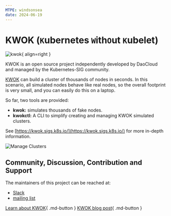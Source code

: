 ```yaml
---
MTPE: windsonsea
date: 2024-06-19
---
```


# KWOK (`K`ubernetes `W`ith`O`ut `K`ubelet)

![kwok](https://docs.daocloud.io/daocloud-docs-images/docs/community/images/kwok.png){ align=right }

KWOK is an open source project independently developed by DaoCloud and managed by the Kubernetes-SIG community.

[KWOK](https://sigs.k8s.io/kwok) can build a cluster of thousands of nodes in seconds.
In this scenario, all simulated nodes behave like real nodes, so the overall footprint is very small, and you can easily do this on a laptop.

So far, two tools are provided:

- **kwok:** simulates thousands of fake nodes.
- **kwokctl:** A CLI to simplify creating and managing KWOK simulated clusters.

See [https://kwok.sigs.k8s.io/](https://kwok.sigs.k8s.io/) for more in-depth information.

![Manage Clusters](https://docs.daocloud.io/daocloud-docs-images/docs/community/images/manage-clusters.svg)

## Community, Discussion, Contribution and Support

The maintainers of this project can be reached at:

- [Slack](https://kubernetes.slack.com/messages/sig-scheduling)
- [mailing list](https://groups.google.com/forum/#!forum/kubernetes-sig-scheduling)

[Learn about KWOK](https://github.com/kubernetes-sigs/kwok){ .md-button }
[KWOK blog post](../blogs/2023/230301-kwok.md){ .md-button }
